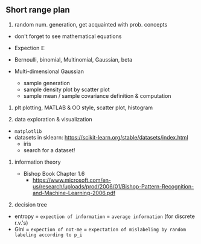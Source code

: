## Short range plan

1. random num. generation, get acquainted with prob. concepts
- don't forget to see mathematical equations
- Expection $\mathbb{E}$
- Bernoulli, binomial, Multinomial, Gaussian, beta

- Multi-dimensional Gaussian
    - sample generation
    - sample density plot by scatter plot
    - sample mean / sample covariance definition & computation
    
1. plt plotting, MATLAB & OO style, scatter plot, histogram

1. data exploration & visualization
- `matplotlib`
- datasets in sklearn: https://scikit-learn.org/stable/datasets/index.html
    - iris
    - search for a dataset!
    
1. information theory
    * Bishop Book Chapter 1.6
        * https://www.microsoft.com/en-us/research/uploads/prod/2006/01/Bishop-Pattern-Recognition-and-Machine-Learning-2006.pdf

1. decision tree
- entropy = `expection of information` = `average information` (for discrete r.v.'s)
- Gini = `expection of not-me` = `expectation of mislabeling by random labeling according to p_i`
